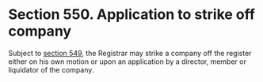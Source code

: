 # Section 550. Application to strike off company

Subject to [section 549](section-549.-power-of-registrar-to-strike-off-company.md), the Registrar may strike a company off the register either on his own motion or upon an application by a director, member or liquidator of the company.

